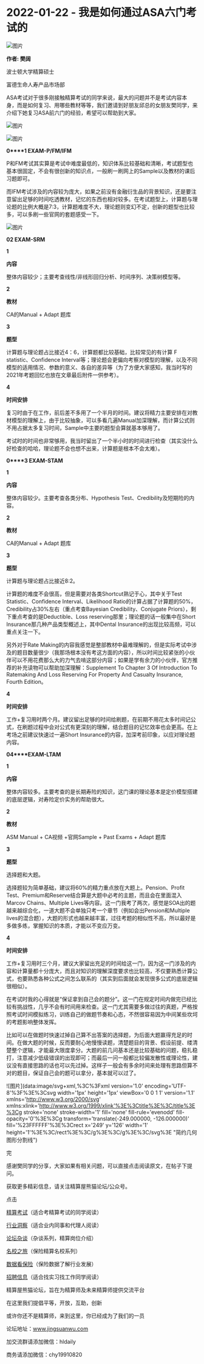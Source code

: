 # 2022-01-22 - 我是如何通过ASA六门考试的

![图片](https://mmbiz.qpic.cn/mmbiz_gif/7QRTvkK2qC64Jegp0lgLDGafrdvU8MV8qoGNeoxAib3sCumicibOUMK9cV15pvaUmzOgibiarVT9QnwHKbaLAQyYshg/640?wx_fmt=gif&tp=webp&wxfrom=5&wx_lazy=1)

**作者: 樊阔**

波士顿大学精算硕士

富德生命人寿产品市场部

ASA考试对于很多刚接触精算考试的同学来说，最大的问题并不是考试内容本身，而是如何复习、用哪些教材等等，我们邀请到好朋友邱总的女朋友樊同学，来介绍下她复习ASA前六门的经验，希望可以帮助到大家。

![图片](https://mmbiz.qpic.cn/mmbiz_jpg/PVTr5cqOmdsX6ToiaLhAlKgTgALa26HBSFwiarkQ9qgc9xmuhFyjSfYc8V0CzRpCqeXSuFYFbHVB5Cax5sg5y09w/640?wx_fmt=jpeg&tp=webp&wxfrom=5&wx_lazy=1)

![图片](https://mmbiz.qpic.cn/mmbiz_png/PVTr5cqOmdsX6ToiaLhAlKgTgALa26HBSMJ7xtJSH3yCR2HhgibYXhB0FXUCkKjB6KUOTbt1KDicMnFV5s2RrrmKQ/640?wx_fmt=png&tp=webp&wxfrom=5&wx_lazy=1)

**0****1 EXAM-P/FM/IFM**

P和FM考试其实算是考试中难度最低的，知识体系比较基础和清晰，考试题型也基本很固定，不会有很创新的知识点，一般刷一刷网上的Sample以及教材的课后习题即可。

而IFM考试涉及的内容较为庞大，如果之前没有金融衍生品的背景知识，还是要注意留出足够的时间吃透教材，记忆的东西也相对较多。在考试题型上，计算题与理论题的比例大概是7:3，计算题难度不大，理论题则变幻不定，创新的题型也比较多，可以多刷一些官网的套题感受一下。

![图片](https://mmbiz.qpic.cn/mmbiz_png/PVTr5cqOmdsX6ToiaLhAlKgTgALa26HBSMJ7xtJSH3yCR2HhgibYXhB0FXUCkKjB6KUOTbt1KDicMnFV5s2RrrmKQ/640?wx_fmt=png&tp=webp&wxfrom=5&wx_lazy=1)

**02 EXAM-SRM**

**1**

**内容**

整体内容较少；主要考查线性/非线形回归分析、时间序列、决策树模型等。

**2**

**教材**

CA的Manual + Adapt 题库

**3**

**题型**

计算题与理论题占比接近4：6，计算题都比较基础，比较常见的有计算 F statistic、Confidence Interval等；理论题会更偏向考察对模型的理解，以及不同模型的适用情况、参数的意义、各自的差异等（为了方便大家感知，我当时写的2021年考题回忆也放在文章最后附件一供参考）。

**4**

**时间安排**

复习时由于在工作，前后差不多用了一个半月的时间。建议将精力主要安排在对教材模型的理解上，由于比较抽象，可以多看几遍Manual加深理解，而计算公式则不用占据太多复习时间，Sample中主要的题型会算就基本够用了。

考试时的时间也非常够用，我当时留出了一个半小时的时间进行检查（其实没什么好检查的哈哈，理论题不会也想不出来，计算题是根本不会太难）。


**0****3 EXAM-STAM**

**1**

**内容**

整体内容较少。主要考查各类分布、Hypothesis Test、Credibility及短期险的内容。

**2**

**教材**

CA的Manual + Adapt 题库

**3**

**题型**

计算题与理论题占比接近8:2。

计算题的难度不会很高，但是需要对各类Shortcut熟记于心，其中关于Test Statistic、Confidence Interval、Likelihood Ratio的计算占据了计算题的50%，Credibility占30%左右（重点考查Bayesian Credibility、Conjugate Priors），剩下重点考查的是Deductible、Loss reserving那里；理论题的话一般集中在Short Insurance那几种产品类型概述上，其中Dental Insurance的出现比较高频，可以重点关注一下。

另外对于Rate Making的内容我感觉是整部教材中最难理解的，但是实际考试中涉及的题目数量很少（我那场根本没有考这方面的内容），所以时间比较紧张的小伙伴可以不用花费那么大的力气去啃这部分内容；如果是学有余力的小伙伴，官方推荐的补充读物可以帮助加深理解：Supplement To Chapter 3 Of Introduction To Ratemaking And Loss Reserving For Property And Casualty Insurance, Fourth Edition。

**4**

**时间安排**

工作+复习用时两个月。建议留出足够的时间给刷题，在前期不用花太多时间记公式，在刷题过程中会对公式有更深刻的理解，结合题目的记忆效率也会更高。在上考场之前建议快速过一遍Short Insurance的内容，加深考前印象，以应对理论题内容。



**04****EXAM-LTAM**

**1**

**内容**

整体内容较多。主要考查的是长期寿险的知识，这门课的理论基本是定价模型搭建的底层逻辑，对寿险定价实务的帮助很大。

**2**

**教材**

ASM Manual + CA视频 +官网Sample + Past Exams + Adapt 题库

**3**

**题型**

选择题和大题。

选择题较为简单基础，建议将60%的精力重点放在大题上。Pension、Profit Test、Premium和Reserve结合算是大题中必考的主题，而且会在里面混入Marcov Chains、Multiple Lives等内容。这一门我考了两次，感觉是SOA出的题越来越综合化，一道大题不会单独只考一个章节（例如会出Pension和Multiple lives的混合题），大题的形式也越来越丰富，过往考题的相似性不高，所以最好是多做多练，掌握知识的本质，才能以不变应万变。

**4**

**时间安排**

工作+复习用时三个月，建议大家留出充足的时间给这一门，因为这一门涉及的内容和计算量都十分庞大，而且对知识的理解深度要求也比较高，不仅要熟悉计算公式，也要熟悉各种公式之间怎么联系的（其实到后面就会发现很多公式的底层逻辑很相似）。

在考试时我的心得就是“保证拿到自己会的题分”。这一门在规定时间内做完已经比较有挑战性，几乎不会有时间用来检查。这一门尤其需要多做过往的真题，严格按照考试时间模拟练习，训练自己的做题节奏和心态，不然很容易因为中间某些坎坷的考题影响整体发挥。

比如可以在做题时快速过掉自己算不出答案的选择题，为后面大题赢得充足的时间。在做大题的时候，反而要耐心地慢慢读题，清楚题目的背景、假设前提、缕清楚整个逻辑，才能最大限度拿分。大题的前几问基本还是比较基础的问题，稳扎稳打，注意减少低级错误的出现即可；而最后一问一般都比较偏发散性或理论性，建议没有直接思路的话也可以先过掉。这样子一般会有多余时间来处理有思路但算不对的题目，保证自己会的题可以拿分，基本就可以过了。


![图片](data:image/svg+xml,%3C%3Fxml version='1.0' encoding='UTF-8'%3F%3E%3Csvg width='1px' height='1px' viewBox='0 0 1 1' version='1.1' xmlns='http://www.w3.org/2000/svg' xmlns:xlink='http://www.w3.org/1999/xlink'%3E%3Ctitle%3E%3C/title%3E%3Cg stroke='none' stroke-width='1' fill='none' fill-rule='evenodd' fill-opacity='0'%3E%3Cg transform='translate(-249.000000, -126.000000)' fill='%23FFFFFF'%3E%3Crect x='249' y='126' width='1' height='1'%3E%3C/rect%3E%3C/g%3E%3C/g%3E%3C/svg%3E "简约几何图形分割线")

完

感谢樊同学的分享，大家如果有相关问题，可以直接点击阅读原文，在帖子下提问。

获取更多精彩信息，请关注精算屋熊猫论坛/公众号。


点击

[精算考试](https://mp.weixin.qq.com/mp/appmsgalbum?__biz=MzIyMjA5MzUwMg==&action=getalbum&album_id=1466144252454764546#wechat_redirect)（适合考精算考试的同学阅读）

[行业洞察](https://mp.weixin.qq.com/mp/appmsgalbum?__biz=MzIyMjA5MzUwMg==&action=getalbum&album_id=1466140974488748032#wechat_redirect)（适合业内同事和代理人阅读）

[论坛杂谈](https://mp.weixin.qq.com/mp/appmsgalbum?__biz=MzIyMjA5MzUwMg==&action=getalbum&album_id=1466151460148084736#wechat_redirect)（杂谈系列，精算岗位介绍）

[名校之旅](https://mp.weixin.qq.com/mp/appmsgalbum?__biz=MzIyMjA5MzUwMg==&action=getalbum&album_id=1466147283460161538#wechat_redirect)（保险精算名校系列）

[数据看保险](https://mp.weixin.qq.com/mp/appmsgalbum?__biz=MzIyMjA5MzUwMg==&action=getalbum&album_id=2002358913534328835#wechat_redirect)（保险数据了解行业发展）

[招聘信息](https://mp.weixin.qq.com/mp/appmsgalbum?__biz=MzIyMjA5MzUwMg==&action=getalbum&album_id=1466154141080092675#wechat_redirect)（适合找实习找工作同学阅读）

精算屋熊猫论坛，旨在为精算师及未来精算师提供交流平台

在这里我们提倡平等，开放，互助，创新

或许你还不是精算师，来到这里，你已经成为了我们的一员

论坛地址：www.jingsuanwu.com

加交流群请添加微信：hldaily

商务请添加微信：chy19910820